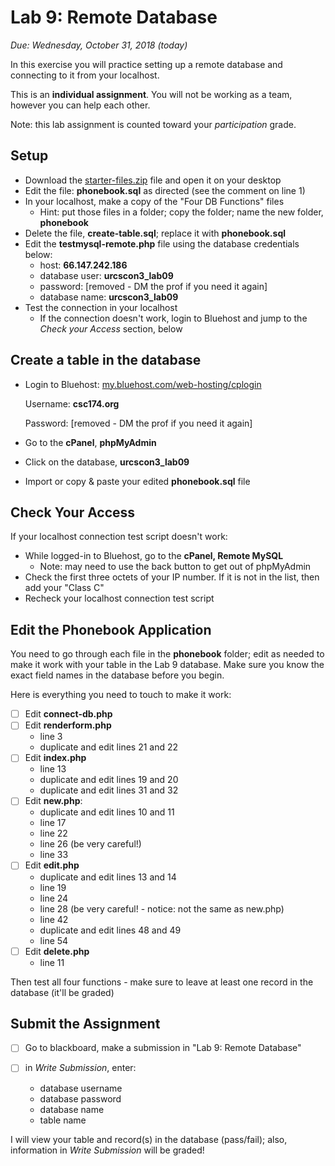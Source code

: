 # Lab 9: Remote Database

*Due: Wednesday, October 31, 2018 (today)* 

In this exercise you will practice setting up a remote database and connecting to it from your localhost.

This is an **individual assignment**.  You will not be working as a team, however you can help each other.

Note: this lab assignment is counted toward your *participation* grade.

## Setup

- Download the [starter-files.zip](starter-files.zip) file and open it on your desktop
- Edit the file: **phonebook.sql** as directed (see the comment on line 1)
- In your localhost, make a copy of the "Four DB Functions" files
  - Hint: put those files in a folder; copy the folder; name the new folder, **phonebook**
- Delete the file, **create-table.sql**; replace it with **phonebook.sql**
- Edit the **testmysql-remote.php** file using the database credentials below:
  - host: **66.147.242.186**
  - database user: **urcscon3_lab09**
  - password: [removed - DM the prof if you need it again]
  - database name: **urcscon3_lab09**
- Test the connection in your localhost
  - If the connection doesn't work, login to Bluehost and jump to the *Check your Access* section, below

## Create a table in the database

- Login to Bluehost: [my.bluehost.com/web-hosting/cplogin](https://my.bluehost.com/web-hosting/cplogin)

  Username: **csc174.org**

  Password: [removed - DM the prof if you need it again]

- Go to the **cPanel**,  **phpMyAdmin**
- Click on the database, **urcscon3_lab09**
- Import or copy & paste your edited **phonebook.sql** file

## Check Your Access

If your localhost connection test script doesn't work:

- While logged-in to Bluehost, go to the **cPanel, Remote MySQL** 
  - Note: may need to use the back button to get out of phpMyAdmin
- Check the first three octets of your IP number.  If it is not in the list, then add your "Class C"
- Recheck your localhost connection test script

## Edit the Phonebook Application

You need to go through each file in the **phonebook** folder; edit as needed to make it work with your table in the Lab 9 database.  Make sure you know the exact field names in the database before you begin.

Here is everything you need to touch to make it work:

- [ ] Edit **connect-db.php**
- [ ] Edit **renderform.php**
    - line 3
    - duplicate and edit lines 21 and 22
- [ ] Edit **index.php**
    - line 13
    - duplicate and edit lines 19 and 20
    - duplicate and edit lines 31 and 32
- [ ] Edit **new.php**:
    - duplicate and edit lines 10 and 11
    - line 17
    - line 22
    - line 26 (be very careful!)
    - line 33
- [ ] Edit **edit.php**
    - duplicate and edit lines 13 and 14
    - line 19
    - line 24
    - line 28 (be very careful! - notice: not the same as new.php)
    - line 42
    - duplicate and edit lines 48 and 49
    - line 54
- [ ] Edit **delete.php**
    - line 11

Then test all four functions - make sure to leave at least one record in the database (it'll be graded)

## Submit the Assignment

- [ ] Go to blackboard, make a submission in "Lab 9: Remote Database"

- [ ] in *Write Submission*, enter:
    - database username
    - database password
    - database name
    - table name

I will view your table and record(s) in the database (pass/fail); also, information in *Write Submission* will be graded!
